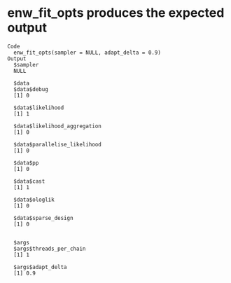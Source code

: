 # enw_fit_opts produces the expected output

    Code
      enw_fit_opts(sampler = NULL, adapt_delta = 0.9)
    Output
      $sampler
      NULL
      
      $data
      $data$debug
      [1] 0
      
      $data$likelihood
      [1] 1
      
      $data$likelihood_aggregation
      [1] 0
      
      $data$parallelise_likelihood
      [1] 0
      
      $data$pp
      [1] 0
      
      $data$cast
      [1] 1
      
      $data$ologlik
      [1] 0
      
      $data$sparse_design
      [1] 0
      
      
      $args
      $args$threads_per_chain
      [1] 1
      
      $args$adapt_delta
      [1] 0.9
      
      

